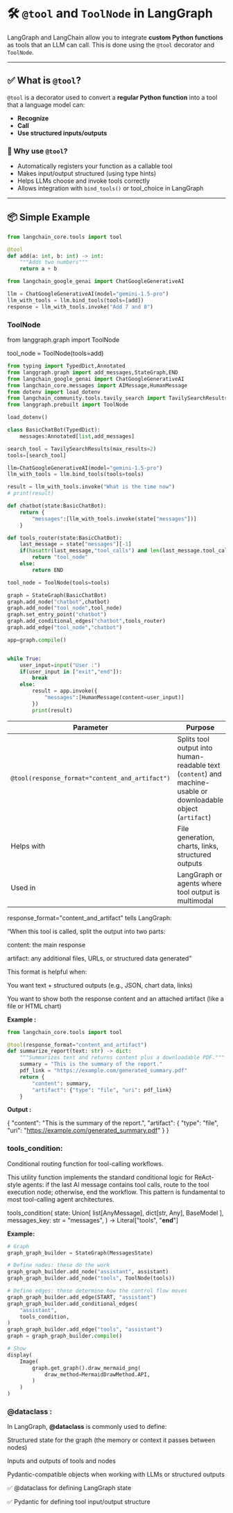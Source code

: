 # 🛠️ `@tool` and `ToolNode` in LangGraph

LangGraph and LangChain allow you to integrate **custom Python functions** as tools that an LLM can call. This is done using the `@tool` decorator and `ToolNode`.

---

## ✅ What is `@tool`?

`@tool` is a decorator used to convert a **regular Python function** into a tool that a language model can:
- **Recognize**
- **Call**
- **Use structured inputs/outputs**

### 🔹 Why use `@tool`?
- Automatically registers your function as a callable tool
- Makes input/output structured (using type hints)
- Helps LLMs choose and invoke tools correctly
- Allows integration with `bind_tools()` or tool_choice in LangGraph

---




## 📦 Simple Example

```python
from langchain_core.tools import tool

@tool
def add(a: int, b: int) -> int:
    """Adds two numbers"""
    return a + b

from langchain_google_genai import ChatGoogleGenerativeAI

llm = ChatGoogleGenerativeAI(model="gemini-1.5-pro")
llm_with_tools = llm.bind_tools(tools=[add])
response = llm_with_tools.invoke("Add 7 and 8")
```
### ToolNode

from langgraph.graph import ToolNode

tool_node = ToolNode(tools=add)

```python
from typing import TypedDict,Annotated
from langgraph.graph import add_messages,StateGraph,END
from langchain_google_genai import ChatGoogleGenerativeAI
from langchain_core.messages import AIMessage,HumanMessage
from dotenv import load_dotenv
from langchain_community.tools.tavily_search import TavilySearchResults
from langgraph.prebuilt import ToolNode

load_dotenv()

class BasicChatBot(TypedDict):
    messages:Annotated[list,add_messages]

search_tool = TavilySearchResults(max_results=2)
tools=[search_tool]

llm=ChatGoogleGenerativeAI(model="gemini-1.5-pro")
llm_with_tools = llm.bind_tools(tools=tools)

result = llm_with_tools.invoke("What is the time now")
# print(result)

def chatbot(state:BasicChatBot):
    return {
        "messages":[llm_with_tools.invoke(state["messages"])]
    }

def tools_router(state:BasicChatBot):
    last_message = state["messages"][-1]
    if(hasattr(last_message,"tool_calls") and len(last_message.tool_calls)>0):
        return "tool_node"
    else:
        return END

tool_node = ToolNode(tools=tools)

graph = StateGraph(BasicChatBot)
graph.add_node("chatbot",chatbot)
graph.add_node("tool_node",tool_node)
graph.set_entry_point("chatbot")
graph.add_conditional_edges("chatbot",tools_router)
graph.add_edge("tool_node","chatbot")

app=graph.compile()


while True:
    user_input=input("User :")
    if(user_input in ["exit","end"]):
        break
    else:
        result = app.invoke({
            "messages":[HumanMessage(content=user_input)]
        })
        print(result)

```

| Parameter                                       | Purpose                                                                                                        |
| ----------------------------------------------- | -------------------------------------------------------------------------------------------------------------- |
| `@tool(response_format="content_and_artifact")` | Splits tool output into human-readable text (`content`) and machine-usable or downloadable object (`artifact`) |
| Helps with                                      | File generation, charts, links, structured outputs                                                             |
| Used in                                         | LangGraph or agents where tool output is multimodal                                                            |


response_format="content_and_artifact" tells LangGraph:

“When this tool is called, split the output into two parts:

content: the main response

artifact: any additional files, URLs, or structured data generated”

This format is helpful when:

You want text + structured outputs (e.g., JSON, chart data, links)

You want to show both the response content and an attached artifact (like a file or HTML chart)

**Example :**

```python
from langchain_core.tools import tool

@tool(response_format="content_and_artifact")
def summarize_report(text: str) -> dict:
    """Summarizes text and returns content plus a downloadable PDF."""
    summary = "This is the summary of the report."
    pdf_link = "https://example.com/generated_summary.pdf"
    return {
        "content": summary,
        "artifact": {"type": "file", "uri": pdf_link}
    }
```
**Output :**

{
  "content": "This is the summary of the report.",
  "artifact": {
    "type": "file",
    "uri": "https://example.com/generated_summary.pdf"
  }
}

### tools_condition:

Conditional routing function for tool-calling workflows.

This utility function implements the standard conditional logic for ReAct-style agents: if the last AI message contains tool calls, route to the tool execution node; otherwise, end the workflow. This pattern is fundamental to most tool-calling agent architectures.

tools_condition(
    state: Union[
        list[AnyMessage], dict[str, Any], BaseModel
    ],
    messages_key: str = "messages",
) -> Literal["tools", "__end__"]

**Example:**

```python
# Graph
graph_graph_builder = StateGraph(MessagesState)

# Define nodes: these do the work
graph_graph_builder.add_node("assistant", assistant)
graph_graph_builder.add_node("tools", ToolNode(tools))

# Define edges: these determine how the control flow moves
graph_graph_builder.add_edge(START, "assistant")
graph_graph_builder.add_conditional_edges(
    "assistant",
    tools_condition,
)
graph_graph_builder.add_edge("tools", "assistant")
graph = graph_graph_builder.compile()

# Show
display(
    Image(
        graph.get_graph().draw_mermaid_png(
            draw_method=MermaidDrawMethod.API,
        )
    )
)
```

### @dataclass :

In LangGraph, **@dataclass** is commonly used to define:

Structured state for the graph (the memory or context it passes between nodes)

Inputs and outputs of tools and nodes

Pydantic-compatible objects when working with LLMs or structured outputs

✅ @dataclass for defining LangGraph state

✅ Pydantic for defining tool input/output structure







